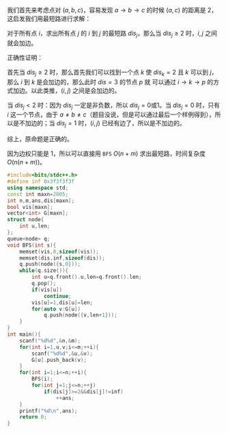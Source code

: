 我们首先来考虑点对 $(a,b,c)$，容易发现 $a\rightarrow b\rightarrow c$ 的时候 $(a,c)$ 的距离是 $2$，这启发我们用最短路进行求解：

对于所有点 $i$，求出所有点 $j$ 的 $i$ 到 $j$ 的最短路 $dis_j$，那么当 $dis_j\ge2$ 时，$i,j$ 之间就会加边。

正确性证明：

首先当 $dis_j\ge2$ 时，那么首先我们可以找到一个点 $k$ 使 $dis_k=2$ 且 $k$ 可以到 $j$，那么 $i$ 到 $k$ 是会加边的，那么此时 $dis=3$ 的节点 $p$ 就 可以通过 $i\rightarrow k\rightarrow p$ 的方式加边。以此类推，$(i,j)$ 之间是会加边的。

当 $dis_j<2$ 时：因为 $dis_j$ 一定是非负数，所以 $dis_j=0\text{或}1$。当 $dis_j=0$ 时，只有 $i$ 这一个节点，由于 $a\ne b\ne c$（题目没说，但是可以通过最后一个样例得到），所以是不加边的；当 $dis_j=1$ 时，$(i,j)$ 已经有边了，所以是不加边的。

综上，原命题是正确的。

因为边权只能是 $1$，所以可以直接用 `BFS` $O(n+m)$ 求出最短路，时间复杂度 $O(n(n+m))$。

```cpp
#include<bits/stdc++.h>
#define inf 0x3f3f3f3f
using namespace std;
const int maxn=2005;
int n,m,ans,dis[maxn];
bool vis[maxn];
vector<int> G[maxn];
struct node{
    int u,len;
};
queue<node> q;
void BFS(int s){
	memset(vis,0,sizeof(vis));
	memset(dis,inf,sizeof(dis));
	q.push(node({s,0}));
	while(q.size()){
		int u=q.front().u,len=q.front().len;
		q.pop();
		if(vis[u])
			continue;
		vis[u]=1,dis[u]=len;
		for(auto v:G[u])
			q.push(node({v,len+1}));
	}
}
int main(){
	scanf("%d%d",&n,&m);
	for(int i=1,u,v;i<=m;++i){
		scanf("%d%d",&u,&v);
		G[u].push_back(v);
	}
	for(int i=1;i<=n;++i){
		BFS(i);
		for(int j=1;j<=n;++j)
			if(dis[j]>=2&&dis[j]!=inf)
				++ans;
	}
	printf("%d\n",ans);
	return 0;
}
```